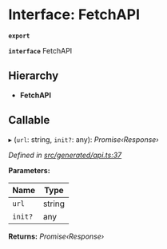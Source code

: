 # Interface: FetchAPI

**`export`** 

**`interface`** FetchAPI

## Hierarchy

* **FetchAPI**

## Callable

▸ (`url`: string, `init?`: any): *Promise‹Response›*

*Defined in [src/generated/api.ts:37](https://github.com/mailslurp/mailslurp-client/blob/2f39d3c/src/generated/api.ts#L37)*

**Parameters:**

Name | Type |
------ | ------ |
`url` | string |
`init?` | any |

**Returns:** *Promise‹Response›*
